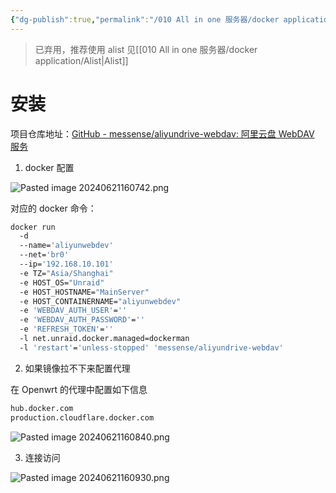 ```yaml
---
{"dg-publish":true,"permalink":"/010 All in one 服务器/docker application/Aliyun Webdev/","dgPassFrontmatter":true,"created":"2024-06-21T15:13:51.938+08:00","updated":"2024-06-22T10:27:57.495+08:00"}
---
```


> 已弃用，推荐使用 alist 见[[010 All in one 服务器/docker application/Alist\|Alist]]
# 安装

项目仓库地址：[GitHub - messense/aliyundrive-webdav: 阿里云盘 WebDAV 服务](https://github.com/messense/aliyundrive-webdav)

1. docker 配置

![Pasted image 20240621160742.png](/img/user/$/$Sys999%20Attachment/Pasted%20image%2020240621160742.png)

对应的 docker 命令：

```zsh
docker run  
  -d  
  --name='aliyunwebdev'  
  --net='br0'  
  --ip='192.168.10.101'  
  -e TZ="Asia/Shanghai"  
  -e HOST_OS="Unraid"  
  -e HOST_HOSTNAME="MainServer"  
  -e HOST_CONTAINERNAME="aliyunwebdev"  
  -e 'WEBDAV_AUTH_USER'=''  
  -e 'WEBDAV_AUTH_PASSWORD'=''  
  -e 'REFRESH_TOKEN'=''  
  -l net.unraid.docker.managed=dockerman  
  -l 'restart'='unless-stopped' 'messense/aliyundrive-webdav'
```

2. 如果镜像拉不下来配置代理

在 Openwrt 的代理中配置如下信息

```zsh
hub.docker.com
production.cloudflare.docker.com
```

![Pasted image 20240621160840.png](/img/user/$/$Sys999%20Attachment/Pasted%20image%2020240621160840.png)

3. 连接访问

![Pasted image 20240621160930.png](/img/user/$/$Sys999%20Attachment/Pasted%20image%2020240621160930.png)